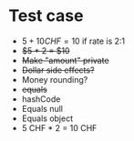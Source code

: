 # Test case

- $5 + 10 CHF = 10$ if rate is 2:1
- ~~$5 * 2 = $10~~
- ~~Make "amount" private~~
- ~~Dollar side effects?~~
- Money rounding?
- ~~equals~~
- hashCode
- Equals null
- Equals object
- 5 CHF \* 2 = 10 CHF
